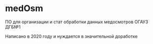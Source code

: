 # medOsm
ПО для организации и стат обработки данных медосмотров ОГАУЗ ДГБ№1

Написано в 2020 году и нуждается в значительной доработке
